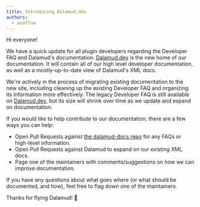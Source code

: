 ```yaml
---
title: Introducing Dalamud.dev
authors:
  - avaflow
---
```


Hi everyone!

We have a quick update for all plugin developers regarding the Developer FAQ and
Dalamud's documentation. [Dalamud.dev](https://dalamud.dev) is the new home of
our documentation. It will contain all of our high level developer
documentation, as well as a mostly-up-to-date view of Dalamud's XML docs.

We're actively in the process of migrating existing documentation to the new
site, including cleaning up the existing Developer FAQ and organizing its
information more effectively. The legacy Developer FAQ is still available on
[Dalamud.dev](https://dalamud.dev/faq), but its size will shrink over time as we
update and expand on documentation.

If you would like to help contribute to our documentation, there are a few ways
you can help:

- Open Pull Requests against
  [the dalamud-docs repo](https://github.com/goatcorp/dalamud-docs) for any FAQs
  or high-level information.
- Open Pull Requests against Dalamud to expand on our existing XML docs.
- Page one of the maintainers with comments/suggestions on how we can improve
  documentation.

If you have any questions about what goes where (or what should be documented,
and how), feel free to flag down one of the maintainers.

Thanks for flying Dalamud! 🛬
